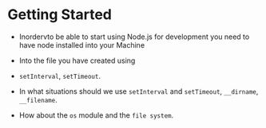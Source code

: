 # Getting Started

- Inordervto be able to start using Node.js for development you need to have node installed into your Machine

- Into the file you have created using

- `setInterval`, `setTimeout`.

- In what situations should we use `setInterval` and `setTimeout`, `__dirname`, `__filename`.

- How about the `os` module and the `file system`.